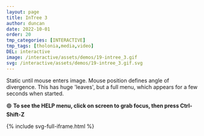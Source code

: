 ```yaml
---
layout: page
title: InTree 3
author: duncan
date: 2022-10-01
order: 20
tmp_categories: [INTERACTIVE]
tmp_tags: [tholonia,media,video]
DEL: interactive
image: /interactive/assets/demos/19-intree_3.gif
svg: /interactive/assets/demos/19-intree_3.gif.svg
---
```

Static until mouse enters image. Mouse position defines angle of divergence. This has huge 'leaves', but a full menu, which appears for a few seconds when started. 

:green_circle: **To see the HELP menu, click on screen to grab focus, then press Ctrl-Shift-Z**


<!--more-->

{% include svg-full-iframe.html %}
